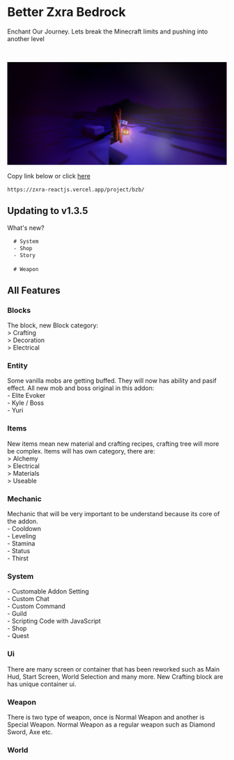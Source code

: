 # Better Zxra Bedrock

<p>Enchant Our Journey. Lets break the Minecraft limits and pushing into another level</p><br/>

![bzb](https://raw.githubusercontent.com/CrzxaExe/CzWeb/main/img/heads.png)

Copy link below or click [here](https://zxra-reactjs.vercel.app/project/bzb/) <br/>


```
https://zxra-reactjs.vercel.app/project/bzb/
```

## Updating to v1.3.5

What's new?<br />
```
  # System
  - Shop
  - Story

  # Weapon
```

## All Features

<h3>Blocks</h3>
The block, new Block category:<br />
> Crafting<br />
> Decoration<br />
> Electrical

<h3>Entity</h3>
Some vanilla mobs are getting buffed. 
They will now has ability and pasif effect. 
All new mob and boss original in this addon: <br/>
- Elite Evoker <br/>
- Kyle / Boss <br/>
- Yuri


<h3>Items</h3>
New items mean new material and crafting recipes, crafting tree will more be complex. Items will has own category, there are:<br />
> Alchemy<br />
> Electrical<br />
> Materials<br />
> Useable

<h3>Mechanic</h3>
Mechanic that will be very important to be understand because its core of the addon.<br />
- Cooldown <br/>
- Leveling <br/>
- Stamina <br/>
- Status <br/>
- Thirst

<h3>System</h3>
- Customable Addon Setting <br/>
- Custom Chat <br/>
- Custom Command <br/>
- Guild <br/>
- Scripting Code with JavaScript <br/>
- Shop <br/>
- Quest

<h3>Ui</h3>
There are many screen or container that has been reworked such as Main Hud, Start Screen, World Selection and many more.
New Crafting block are has unique container ui.

<h3>Weapon</h3>
There is two type of weapon, once is Normal Weapon and another is Special Weapon.
Normal Weapon as a regular weapon such as Diamond Sword, Axe etc.


<h3>World</h3>